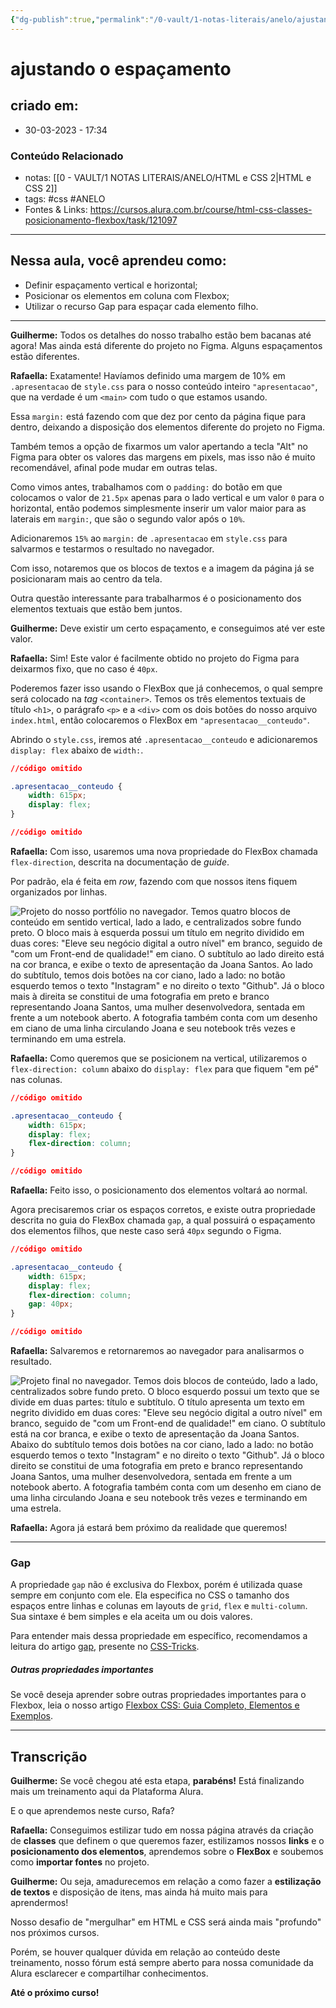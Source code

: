 ```yaml
---
{"dg-publish":true,"permalink":"/0-vault/1-notas-literais/anelo/ajustando-o-espacamento/","tags":["css","ANELO"],"dgHomeLink":true,"dgShowLocalGraph":true,"dgShowFileTree":true,"dgEnableSearch":true}
---
```


# ajustando o espaçamento

## criado em: 
-  30-03-2023 - 17:34

### Conteúdo Relacionado
- notas: [[0 - VAULT/1 NOTAS LITERAIS/ANELO/HTML e CSS 2\|HTML e CSS 2]]
- tags: #css #ANELO
- Fontes & Links: https://cursos.alura.com.br/course/html-css-classes-posicionamento-flexbox/task/121097

---

## Nessa aula, você aprendeu como:

-   Definir espaçamento vertical e horizontal;
-   Posicionar os elementos em coluna com Flexbox;
-   Utilizar o recurso Gap para espaçar cada elemento filho.

---

**Guilherme:** Todos os detalhes do nosso trabalho estão bem bacanas até agora! Mas ainda está diferente do projeto no Figma. Alguns espaçamentos estão diferentes.

**Rafaella:** Exatamente! Havíamos definido uma margem de 10% em `.apresentacao` de `style.css` para o nosso conteúdo inteiro `"apresentacao"`, que na verdade é um `<main>` com tudo o que estamos usando.

Essa `margin:` está fazendo com que dez por cento da página fique para dentro, deixando a disposição dos elementos diferente do projeto no Figma.

Também temos a opção de fixarmos um valor apertando a tecla "Alt" no Figma para obter os valores das margens em pixels, mas isso não é muito recomendável, afinal pode mudar em outras telas.

Como vimos antes, trabalhamos com o `padding:` do botão em que colocamos o valor de `21.5px` apenas para o lado vertical e um valor `0` para o horizontal, então podemos simplesmente inserir um valor maior para as laterais em `margin:`, que são o segundo valor após o `10%`.

Adicionaremos `15%` ao `margin:` de `.apresentacao` em `style.css` para salvarmos e testarmos o resultado no navegador.

Com isso, notaremos que os blocos de textos e a imagem da página já se posicionaram mais ao centro da tela.

Outra questão interessante para trabalharmos é o posicionamento dos elementos textuais que estão bem juntos.

**Guilherme:** Deve existir um certo espaçamento, e conseguimos até ver este valor.

**Rafaella:** Sim! Este valor é facilmente obtido no projeto do Figma para deixarmos fixo, que no caso é `40px`.

Poderemos fazer isso usando o FlexBox que já conhecemos, o qual sempre será colocado na _tag_ `<container>`. Temos os três elementos textuais de título `<h1>`, o parágrafo `<p>` e a `<div>` com os dois botões do nosso arquivo `index.html`, então colocaremos o FlexBox em `"apresentacao__conteudo"`.

Abrindo o `style.css`, iremos até `.apresentacao__conteudo` e adicionaremos `display: flex` abaixo de `width:`.

```css
//código omitido

.apresentacao__conteudo {
    width: 615px;
    display: flex;
}

//código omitido
```

**Rafaella:** Com isso, usaremos uma nova propriedade do FlexBox chamada `flex-direction`, descrita na documentação de _guide_.

Por padrão, ela é feita em _row_, fazendo com que nossos itens fiquem organizados por linhas.

![Projeto do nosso portfólio no navegador. Temos quatro blocos de conteúdo em sentido vertical, lado a lado, e centralizados sobre fundo preto. O bloco mais à esquerda possui um título em negrito dividido em duas cores: "Eleve seu negócio digital a outro nível" em branco, seguido de "com um Front-end de qualidade!" em ciano. O subtítulo ao lado direito está na cor branca, e exibe o texto de apresentação da Joana Santos. Ao lado do subtítulo, temos dois botões na cor ciano, lado a lado: no botão esquerdo temos o texto "Instagram" e no direito o texto "Github". Já o bloco mais à direita se constitui de uma fotografia em preto e branco representando Joana Santos, uma mulher desenvolvedora, sentada em frente a um notebook aberto. A fotografia também conta com um desenho em ciano de uma linha circulando Joana e seu notebook três vezes e terminando em uma estrela.](https://cdn1.gnarususercontent.com.br/1/308174/b215b13e-0b99-43a4-9dba-787881129765.png)

**Rafaella:** Como queremos que se posicionem na vertical, utilizaremos o `flex-direction: column` abaixo do `display: flex` para que fiquem "em pé" nas colunas.

```css
//código omitido

.apresentacao__conteudo {
    width: 615px;
    display: flex;
    flex-direction: column;
}

//código omitido
```

**Rafaella:** Feito isso, o posicionamento dos elementos voltará ao normal.

Agora precisaremos criar os espaços corretos, e existe outra propriedade descrita no guia do FlexBox chamada `gap`, a qual possuirá o espaçamento dos elementos filhos, que neste caso será `40px` segundo o Figma.

```css
//código omitido

.apresentacao__conteudo {
    width: 615px;
    display: flex;
    flex-direction: column;
    gap: 40px;
}

//código omitido
```

**Rafaella:** Salvaremos e retornaremos ao navegador para analisarmos o resultado.

![Projeto final no navegador. Temos dois blocos de conteúdo, lado a lado, centralizados sobre fundo preto. O bloco esquerdo possui um texto que se divide em duas partes: título e subtítulo. O título apresenta um texto em negrito dividido em duas cores: "Eleve seu negócio digital a outro nível" em branco, seguido de "com um Front-end de qualidade!" em ciano. O subtítulo está na cor branca, e exibe o texto de apresentação da Joana Santos. Abaixo do subtítulo temos dois botões na cor ciano, lado a lado: no botão esquerdo temos o texto "Instagram" e no direito o texto "Github". Já o bloco direito se constitui de uma fotografia em preto e branco representando Joana Santos, uma mulher desenvolvedora, sentada em frente a um notebook aberto. A fotografia também conta com um desenho em ciano de uma linha circulando Joana e seu notebook três vezes e terminando em uma estrela.](https://cdn1.gnarususercontent.com.br/1/935581/49e15161-1a46-4440-9cb5-6a66625f046d.png)

**Rafaella:** Agora já estará bem próximo da realidade que queremos!

---

### Gap

A propriedade `gap` não é exclusiva do Flexbox, porém é utilizada quase sempre em conjunto com ele. Ela especifica no CSS o tamanho dos espaços entre linhas e colunas em layouts de `grid`, `flex` e `multi-column`. Sua sintaxe é bem simples e ela aceita um ou dois valores.

Para entender mais dessa propriedade em específico, recomendamos a leitura do artigo [gap](https://css-tricks.com/almanac/properties/g/gap/), presente no [CSS-Tricks](https://css-tricks.com/).

##### Outras propriedades importantes

Se você deseja aprender sobre outras propriedades importantes para o Flexbox, leia o nosso artigo [Flexbox CSS: Guia Completo, Elementos e Exemplos](https://www.alura.com.br/artigos/css-guia-do-flexbox).

---

## Transcrição

**Guilherme:** Se você chegou até esta etapa, **parabéns!** Está finalizando mais um treinamento aqui da Plataforma Alura.

E o que aprendemos neste curso, Rafa?

**Rafaella:** Conseguimos estilizar tudo em nossa página através da criação de **classes** que definem o que queremos fazer, estilizamos nossos **links** e o **posicionamento dos elementos**, aprendemos sobre o **FlexBox** e soubemos como **importar fontes** no projeto.

**Guilherme:** Ou seja, amadurecemos em relação a como fazer a **estilização de textos** e disposição de itens, mas ainda há muito mais para aprendermos!

Nosso desafio de "mergulhar" em HTML e CSS será ainda mais "profundo" nos próximos cursos.

Porém, se houver qualquer dúvida em relação ao conteúdo deste treinamento, nosso fórum está sempre aberto para nossa comunidade da Alura esclarecer e compartilhar conhecimentos.

**Até o próximo curso!**